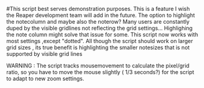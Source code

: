 #This script best serves demonstration purposes. This is a feature I wish the Reaper development team will add in the future.
The option to highlight the notecolumn and maybe also the noterow?
Many users are constantly duped by the visible gridlines not reflecting the grid settings...
Highlighing the note column might solve that issue for some.
This script now works with most settings ,except "dotted". 
All though the script should work on larger grid sizes , its true benefit is highlighting the smaller notesizes that is not supported by visible grid lines

WARNING : The script tracks mousemovement to calculate the pixel/grid ratio, so you have to move the mouse slightly ( 1/3 seconds?) for the script to adapt to new zoom settings.
